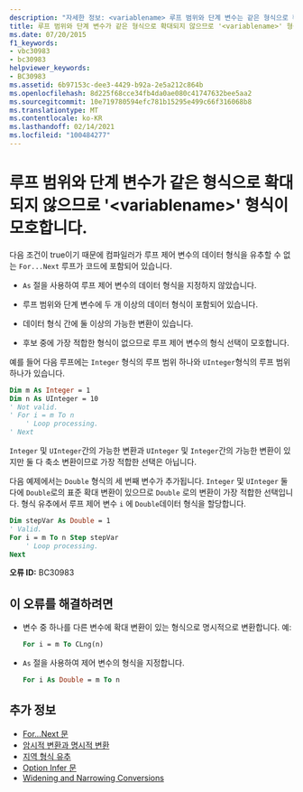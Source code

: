 ```yaml
---
description: "자세한 정보: <variablename> 루프 범위와 단계 변수는 같은 형식으로 확장 되지 않으므로 ' '의 형식이 모호 합니다."
title: 루프 범위와 단계 변수가 같은 형식으로 확대되지 않으므로 '<variablename>' 형식이 모호합니다.
ms.date: 07/20/2015
f1_keywords:
- vbc30983
- bc30983
helpviewer_keywords:
- BC30983
ms.assetid: 6b97153c-dee3-4429-b92a-2e5a212c864b
ms.openlocfilehash: 8d225f68cce34fb4da0ae080c41747632bee5aa2
ms.sourcegitcommit: 10e719780594efc781b15295e499c66f316068b8
ms.translationtype: MT
ms.contentlocale: ko-KR
ms.lasthandoff: 02/14/2021
ms.locfileid: "100484277"
---
```

# <a name="type-of-variablename-is-ambiguous-because-the-loop-bounds-and-the-step-variable-do-not-widen-to-the-same-type"></a>루프 범위와 단계 변수가 같은 형식으로 확대되지 않으므로 '\<variablename>' 형식이 모호합니다.

다음 조건이 true이기 때문에 컴파일러가 루프 제어 변수의 데이터 형식을 유추할 수 없는 `For...Next` 루프가 코드에 포함되어 있습니다.  
  
- `As` 절을 사용하여 루프 제어 변수의 데이터 형식을 지정하지 않았습니다.  
  
- 루프 범위와 단계 변수에 두 개 이상의 데이터 형식이 포함되어 있습니다.  
  
- 데이터 형식 간에 둘 이상의 가능한 변환이 있습니다.  
  
- 후보 중에 가장 적합한 형식이 없으므로 루프 제어 변수의 형식 선택이 모호합니다.  
  
 예를 들어 다음 루프에는 `Integer` 형식의 루프 범위 하나와 `UInteger`형식의 루프 범위 하나가 있습니다.  
  
```vb  
Dim m As Integer = 1  
Dim n As UInteger = 10  
' Not valid.  
' For i = m To n  
    ' Loop processing.  
' Next  
```  
  
 `Integer` 및 `UInteger`간의 가능한 변환과 `UInteger` 및 `Integer`간의 가능한 변환이 있지만 둘 다 축소 변환이므로 가장 적합한 선택은 아닙니다.  
  
 다음 예제에서는 `Double` 형식의 세 번째 변수가 추가됩니다. `Integer` 및 `UInteger` 둘 다에 `Double`로의 표준 확대 변환이 있으므로 `Double` 로의 변환이 가장 적합한 선택입니다. 형식 유추에서 루프 제어 변수 `i` 에 `Double`데이터 형식을 할당합니다.  
  
```vb  
Dim stepVar As Double = 1  
' Valid.  
For i = m To n Step stepVar  
    ' Loop processing.  
Next  
```  
  
 **오류 ID:** BC30983  
  
## <a name="to-correct-this-error"></a>이 오류를 해결하려면  
  
- 변수 중 하나를 다른 변수에 확대 변환이 있는 형식으로 명시적으로 변환합니다. 예:  
  
    ```vb  
    For i = m To CLng(n)  
    ```  
  
- `As` 절을 사용하여 제어 변수의 형식을 지정합니다.  
  
    ```vb  
    For i As Double = m To n
    ```  
  
## <a name="see-also"></a>추가 정보

- [For...Next 문](../language-reference/statements/for-next-statement.md)
- [암시적 변환과 명시적 변환](../programming-guide/language-features/data-types/implicit-and-explicit-conversions.md)
- [지역 형식 유추](../programming-guide/language-features/variables/local-type-inference.md)
- [Option Infer 문](../language-reference/statements/option-infer-statement.md)
- [Widening and Narrowing Conversions](../programming-guide/language-features/data-types/widening-and-narrowing-conversions.md)
